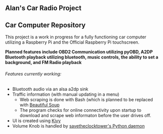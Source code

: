 ## Alan's Car Radio Project
## Car Computer Repository

This project is a work in progress for a fully functioning car computer utilizing a Raspberry Pi and the Official Raspberry Pi touchscreen.

**Planned features include OBD2 Communication utilizing pyOBD, A2DP Bluetooth playback utilizing bluetooth, music controls, the ability to set a background, and FM Radio playback**

###### Features currently working:
- Bluetooth audio via an alsa a2dp sink
- Traffic information (with manual updating in a menu)
  - Web scraping is done with Bash (which is planned to be replaced with [Beautiful Soup](https://www.crummy.com/software/BeautifulSoup/bs4/doc/)
  - The program checks for online connectivity upon startup to download and scrape web informaton before the user drives off.
- UI is created using [Kivy](https://kivy.org/#home)
- Volume Knob is handled by [savetheclocktower's Python daemon](https://gist.github.com/savetheclocktower/9b5f67c20f6c04e65ed88f2e594d43c1)
